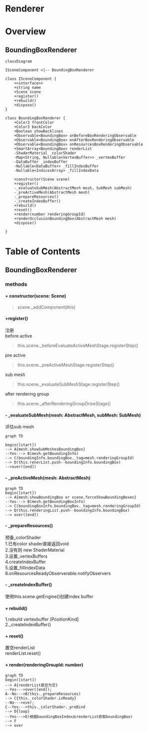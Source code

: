 # **Renderer**


# Overview
## BoundingBoxRenderer
```mermaid
classDiagram

ISceneComponent <|-- BoundingBoxRenderer

class ISceneComponent {
    <<interface>>
    +string name
    +Scene scene
    +register()
    +rebuild()
    +dispose()
}

class BoundingBoxRenderer {
    +Color3 frontColor
    +Color3 backColor
    +Boolean showBacklines
    +Observable<BoundingBox> onBeforeBoxRenderingObservable
    +Observable<BoundingBox> onAfterBoxRenderingObservable
    +Observable<BoundingBox> onResourcesBoxRenderingObservable
    +SmartArray<BoundingBox> renderList
    -ShaderMaterial _colorShader
    -Map<String, Nullable<VertexBuffer>> _vertexBuffer
    -DataBuffer _indexBuffer
    -Nullable<DataBuffer> _fillIndexBuffer
    -Nullable<IndicesArray> _fillIndexData

    +constructor(Scene scene)
    +register()
    -_evaluateSubMesh(AbstractMesh mesh, SubMesh subMesh)
    -_preActiveMesh(AbstractMesh mesh)
    -_prepareResources()
    -_createIndexBuffer()
    +rebuild()
    +reset()
    +render(number renderingGroupId)
    +renderOcclusionBoundingBox(AbstractMesh mesh)
    +dispose()

}
```

# Table of Contents
## BoundingBoxRenderer
### methods
#### \+ constructor(scene: Scene)
> scene._addComponent(this)

#### \+register()
注册  
before active  
> this.scene._beforeEvaluateActiveMeshStage.registerStep()  
  
pre active
> this.scene._preActiveMeshStage.registerStep()  
  
sub mesh  
> this.scene._evaluateSubMeshStage.registerStep()  
  
after rendering group  
> this.scene._afterRenderingGroupDrawStage()  

#### \- _evaluateSubMesh(mesh: AbstractMesh, subMesh: SubMesh)
评估sub mesh  
```mermaid
graph TD

begin([start])
--> A{mesh.showSubMeshesBoundingBox}
--Yes---> B(mesh.getBoundingInfo)
--> C(boundingInfo.boundingBox._tag=mesh.renderingGroupId)
--> D(this.renerList.push--boundingInfo.boundingBox)
-->over([end])

```

#### \- _preActiveMesh(mesh: AbstractMesh)
```mermaid
graph TD
begin([start])
--> A{mesh.showBoundingBox or scene.forceShowBoundingBoxes}
--Yes---> B(mesh.getBoundingBoxInfo)
--> C(boundingBoxInfo.boundingBox._tag=mesh.renderingGroupId)
--> D(this.renderingList.push--boundingInfo.boundingBox)
--> over([end])

```

#### \- _prepareResources()
预备_colorShader  
1.已有color shader直接返回void  
2.没有则 new ShaderMaterial  
3.设置_vertexBuffers  
4.createIndexBuffer  
5.设置_fillIndexData  
6.onResourcesReadyObserverable.notifyObservers

#### \- _createIndexBuffer()
使用this.scene.getEngine()创建index buffer

#### \+ rebuild()
1.rebuild vertexbuffer [PositionKind]  
2._createIndexBuffer()  

#### \+ reset()
置空renderList  
renderList.reset()

#### \+ render(renderingGroupId: number)
```mermaid
graph TD
begin([start])
--> A{renderList是否为空}
--Yes--->over([end]);
A--No--->B(this._prepareResources)
--> C{this._colorShader.isReady}
--No--->over;
C--Yes--->this._colorShader._preBind
--> D{loop}
--Yes--->E(根据boundingBoxIndex从renderList获取boundingBox)
--> F
--> over
```
